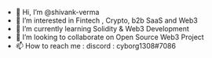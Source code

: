- 👋 Hi, I’m @shivank-verma
- 👀 I’m interested in Fintech , Crypto, b2b SaaS and Web3
- 🌱 I’m currently learning Solidity & Web3 Development
- 💞️ I’m looking to collaborate on Open Source Web3 Project
- 📫 How to reach me : discord : cyborg1308#7086

<!---
shivank-verma/shivank-verma is a ✨ special ✨ repository because its `README.md` (this file) appears on your GitHub profile.
You can click the Preview link to take a look at your changes.
--->
